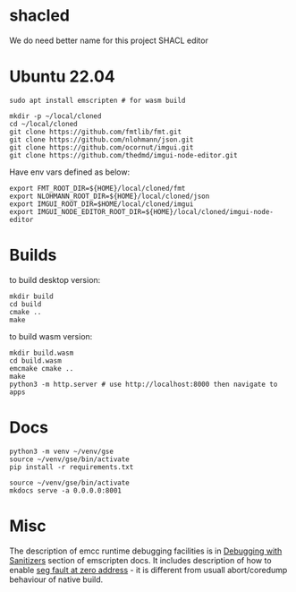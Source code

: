 # shacled
We do need better name for this project
SHACL editor

# Ubuntu 22.04

```
sudo apt install emscripten # for wasm build
```

```
mkdir -p ~/local/cloned
cd ~/local/cloned
git clone https://github.com/fmtlib/fmt.git
git clone https://github.com/nlohmann/json.git
git clone https://github.com/ocornut/imgui.git
git clone https://github.com/thedmd/imgui-node-editor.git
```

Have env vars defined as below:

```
export FMT_ROOT_DIR=${HOME}/local/cloned/fmt
export NLOHMANN_ROOT_DIR=${HOME}/local/cloned/json
export IMGUI_ROOT_DIR=$HOME/local/cloned/imgui
export IMGUI_NODE_EDITOR_ROOT_DIR=${HOME}/local/cloned/imgui-node-editor
```

# Builds

to build desktop version:

```
mkdir build
cd build
cmake ..
make
```

to build wasm version:
```
mkdir build.wasm
cd build.wasm
emcmake cmake ..
make
python3 -m http.server # use http://localhost:8000 then navigate to apps
```

# Docs

```
python3 -m venv ~/venv/gse
source ~/venv/gse/bin/activate
pip install -r requirements.txt
```

```
source ~/venv/gse/bin/activate
mkdocs serve -a 0.0.0.0:8001
```

# Misc

The description of emcc runtime debugging facilities is in [Debugging with Sanitizers](https://emscripten.org/docs/debugging/Sanitizers.html#debugging-with-sanitizers) section of emscripten docs. It includes description of how to enable [seg fault at zero address](https://emscripten.org/docs/debugging/Sanitizers.html#catching-null-dereference) - it is different from usuall abort/coredump behaviour of native build.
